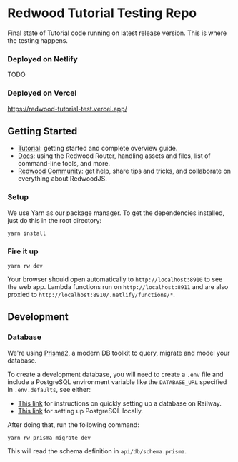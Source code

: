# Redwood Tutorial Testing Repo
Final state of Tutorial code running on latest release version. This is where the testing happens.

### Deployed on Netlify
TODO

### Deployed on Vercel
https://redwood-tutorial-test.vercel.app/

## Getting Started
- [Tutorial](https://redwoodjs.com/tutorial/welcome-to-redwood): getting started and complete overview guide.
- [Docs](https://redwoodjs.com/docs/introduction): using the Redwood Router, handling assets and files, list of command-line tools, and more.
- [Redwood Community](https://community.redwoodjs.com): get help, share tips and tricks, and collaborate on everything about RedwoodJS.

### Setup

We use Yarn as our package manager. To get the dependencies installed, just do this in the root directory:

```terminal
yarn install
```

### Fire it up

```terminal
yarn rw dev
```

Your browser should open automatically to `http://localhost:8910` to see the web app. Lambda functions run on `http://localhost:8911` and are also proxied to `http://localhost:8910/.netlify/functions/*`.

## Development

### Database

We're using [Prisma2](https://github.com/prisma/prisma2), a modern DB toolkit to query, migrate and model your database.

To create a development database, you will need to create a `.env` file and include a PostgreSQL environment variable like the `DATABASE_URL` specified in `.env.defaults`, see either:
* [This link](https://community.redwoodjs.com/t/setup-database-with-railway-cli/2025) for instructions on quickly setting up a database on Railway.
* [This link](https://redwoodjs.com/docs/local-postgres-setup.html) for setting up PostgreSQL locally.

After doing that, run the following command:

```terminal
yarn rw prisma migrate dev
```

This will read the schema definition in `api/db/schema.prisma`.
